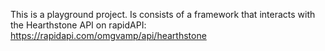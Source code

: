 This is a playground project. Is consists of a framework that interacts with the Hearthstone API on rapidAPI:
https://rapidapi.com/omgvamp/api/hearthstone
